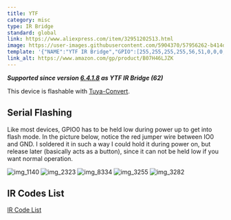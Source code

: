```yaml
---
title: YTF
category: misc
type: IR Bridge
standard: global
link: https://www.aliexpress.com/item/32951202513.html
image: https://user-images.githubusercontent.com/5904370/57956262-b414df00-78f8-11e9-93d8-709995e2c8df.png
template: '{"NAME":"YTF IR Bridge","GPIO":[255,255,255,255,56,51,0,0,0,17,8,0,0],"FLAG":0,"BASE":62}' 
link_alt: https://www.amazon.com/gp/product/B07H46LJZK
---
```


***Supported since version [6.4.1.8](https://github.com/arendst/Sonoff-Tasmota/commit/c5f68235700b4447198a9508b709c3e254676114#diff-ddfd77b547e11c4b59fa0d20fddd7f94R1679) as YTF IR Bridge (62)***

This device is flashable with [Tuya-Convert](https://github.com/ct-Open-Source/tuya-convert).
## Serial Flashing
Like most devices, GPIO0 has to be held low during power up to get into flash mode. In the picture below, notice the red jumper wire between IO0 and GND. I soldered it in such a way I could hold it during power on, but release later (basically acts as a button), since it can not be held low if you want normal operation.

![img_1140](https://user-images.githubusercontent.com/1296162/50830738-8b069100-12fd-11e9-968a-ed93e396c614.JPG)
![img_2323](https://user-images.githubusercontent.com/1296162/50830734-8b069100-12fd-11e9-9c4d-130d17056257.JPG)
![img_8334](https://user-images.githubusercontent.com/1296162/50830737-8b069100-12fd-11e9-83b0-1d9b1ee42fb9.JPG)
![img_3255](https://user-images.githubusercontent.com/1296162/50830739-8b9f2780-12fd-11e9-83b3-bdaea3f50bb2.JPG)
![img_3282](https://user-images.githubusercontent.com/1296162/50830740-8b9f2780-12fd-11e9-9a11-9572d9990e44.JPG)

## IR Codes List
[IR Code List](https://github.com/arendst/Sonoff-Tasmota/wiki/Codes-for-IR-Remotes-(for-YTF-IR-Bridge))

